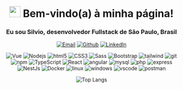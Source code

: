 <div align="center">
<h1><img src="https://emojis.slackmojis.com/emojis/images/1531849430/4246/blob-sunglasses.gif?1531849430" width="30"/> Bem-vindo(a) à minha página! </h1>


<h3>Eu sou Silvio, desenvolvedor Fullstack de <b>São Paulo, Brasil</b></h3>

<p>

<a href="mailto:silvio.ribeiro@gmail.com" target="_blank"><img alt="Email" src="https://img.shields.io/badge/-Email-000?style=for-the-badge&logo=microsoft-outlook&logoColor=007BFF" /></a> 
<a href="https://github.com/byte2bit" target="_blank"><img alt="Github" src="https://img.shields.io/badge/GitHub-%2312100E.svg?&style=for-the-badge&logo=Github&logoColor=white" /></a> 
<a href="https://www.linkedin.com/in/silvio-ribeiro-sr" target="_blank"><img alt="LinkedIn" src="https://img.shields.io/badge/linkedin-%230077B5.svg?&style=for-the-badge&logo=linkedin&logoColor=white" /></a> 
</p>

<p>
  <img alt="Vue" src="https://img.shields.io/badge/vuejs-%2335495e.svg?style=flat-square&logo=vuedotjs&logoColor=white" />
  <img alt="Nodejs" src="https://img.shields.io/badge/-Nodejs-43853d?style=flat-square&logo=Node.js&logoColor=white" />
  <img alt="html5" src="https://img.shields.io/badge/-HTML5-E34F26?style=flat-square&logo=html5&logoColor=white" />
    <img alt="CSS3" src="https://img.shields.io/badge/CSS3-1572B6?style=flat-square&logo=css3&logoColor=white" />
    <img alt="Sass" src="https://img.shields.io/badge/-Sass-CC6699?style=flat-square&logo=sass&logoColor=white" />
    <img alt="Bootstrap" src="https://img.shields.io/badge/-boostrap-0D1117?style=flat-square&logo=bootstrap&labelColor=0D1117" />
    <img alt="tailwind" src="https://img.shields.io/badge/tailwindcss-%2338B2AC.svg?style=flat-square&logo=tailwind-css&logoColor=white" />
  <img alt="git" src="https://img.shields.io/badge/-Git-F05032?style=flat-square&logo=git&logoColor=white" />
  <img alt="npm" src="https://img.shields.io/badge/-NPM-CB3837?style=flat-square&logo=npm&logoColor=white" />
  <img alt="TypeScript" src="https://img.shields.io/badge/-TypeScript-007ACC?style=flat-square&logo=typescript&logoColor=white" />
  <img alt="React" src="https://img.shields.io/badge/-React-45b8d8?style=flat-square&logo=react&logoColor=white" />
  <img alt="angular" src="https://img.shields.io/badge/-Angular-DD0031?style=flat-square&logo=angular&logoColor=white" />
  <img alt="mysql" src="https://img.shields.io/badge/MySQL-00000F?style=flat-square&logo=mysql&logoColor=white" />
    <img alt="php" src="https://img.shields.io/badge/PHP-777BB4?style=flat-square&logo=php&logoColor=white" />
  <img alt="express" src="https://img.shields.io/badge/express.js-%23404d59.svg?style=flat-square&logo=express&logoColor=%2361DAFB" />
  <img alt="NestJs" src="https://img.shields.io/badge/-NestJs-ea2845?style=flat-square&logo=nestjs&logoColor=white" />
  <img alt="Docker" src="https://img.shields.io/badge/-Docker-46a2f1?style=flat-square&logo=docker&logoColor=white" />
  <img alt="linux" src="https://img.shields.io/badge/Linux-000?style=flat-square&logo=linux&logoColor=FCC624" />
  <img alt="windows" src="https://img.shields.io/badge/Windows-000?style=flat-square&logo=windows&logoColor=2CA5E0" />
  <img alt="vscode" src="https://img.shields.io/badge/Vscode-007ACC?style=flat-square&logo=visual-studio-code&logoColor=white" />
  <img alt="postman" src="https://img.shields.io/badge/Postman-FF6C37.svg?style=flat-square&logo=Postman&logoColor=white" />
</p>

![Top Langs](https://github-readme-stats-git-masterrstaa-rickstaa.vercel.app/api/top-langs/?username=byte2bit&layout=compact&bg_color=000&border_color=30A3DC&title_color=6e8eff&text_color=FFF)

</div>